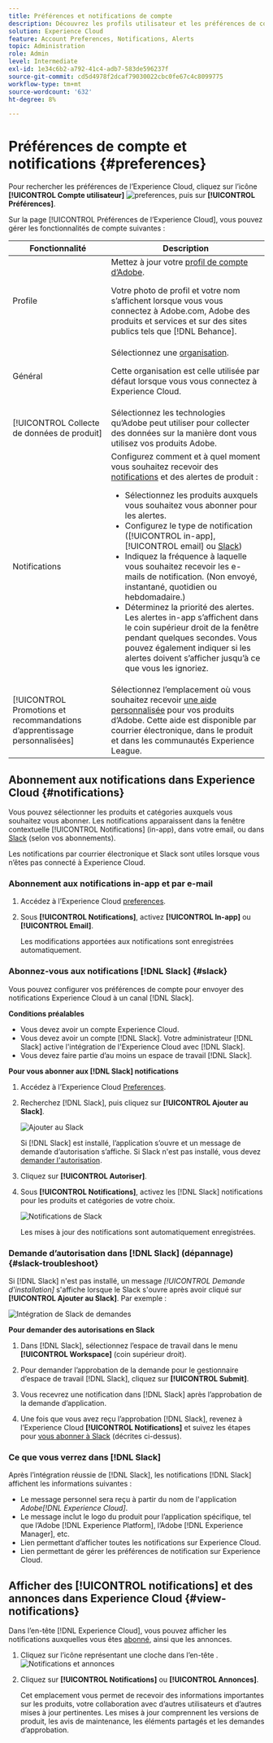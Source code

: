 ```yaml
---
title: Préférences et notifications de compte
description: Découvrez les profils utilisateur et les préférences de compte dans Experience Cloud. Abonnez-vous aux notifications de produit pour les emails et  [!DNL Slack], et configurez des alertes de produit.
solution: Experience Cloud
feature: Account Preferences, Notifications, Alerts
topic: Administration
role: Admin
level: Intermediate
exl-id: 1e34c6b2-a792-41c4-adb7-583de596237f
source-git-commit: cd5d4978f2dcaf79030022cbc0fe67c4c8099775
workflow-type: tm+mt
source-wordcount: '632'
ht-degree: 8%

---
```


# Préférences de compte et notifications {#preferences}

Pour rechercher les préférences de l’Experience Cloud, cliquez sur l’icône **[!UICONTROL Compte utilisateur]** ![preferences](../assets/preferences-icon-sm.png), puis sur **[!UICONTROL Préférences]**.

Sur la page [!UICONTROL Préférences de l’Experience Cloud], vous pouvez gérer les fonctionnalités de compte suivantes :

| Fonctionnalité | Description |
|--- |--- |
| Profile | Mettez à jour votre [profil de compte d’Adobe](https://account.adobe.com/profile). <p>Votre photo de profil et votre nom s’affichent lorsque vous vous connectez à Adobe.com, Adobe des produits et services et sur des sites publics tels que [!DNL Behance]. |
| Général | Sélectionnez une [organisation](../administration/organizations.md).<p>Cette organisation est celle utilisée par défaut lorsque vous vous connectez à Experience Cloud. |
| [!UICONTROL Collecte de données de produit] | Sélectionnez les technologies qu’Adobe peut utiliser pour collecter des données sur la manière dont vous utilisez vos produits Adobe. |
| Notifications | Configurez comment et à quel moment vous souhaitez recevoir des [notifications](#subscribe-to-notifications-in-experience-cloud) et des alertes de produit : <ul><li>Sélectionnez les produits auxquels vous souhaitez vous abonner pour les alertes.</li><li>Configurez le type de notification ([!UICONTROL in-app], [!UICONTROL email] ou [Slack](#slack-notifications))</li><li>Indiquez la fréquence à laquelle vous souhaitez recevoir les e-mails de notification. (Non envoyé, instantané, quotidien ou hebdomadaire.)</li><li>Déterminez la priorité des alertes. Les alertes in-app s’affichent dans le coin supérieur droit de la fenêtre pendant quelques secondes. Vous pouvez également indiquer si les alertes doivent s’afficher jusqu’à ce que vous les ignoriez.</li></ul> |
| [!UICONTROL Promotions et recommandations d’apprentissage personnalisées] | Sélectionnez l’emplacement où vous souhaitez recevoir [une aide personnalisée](personalized-learning.md) pour vos produits d’Adobe. Cette aide est disponible par courrier électronique, dans le produit et dans les communautés Experience League. |

## Abonnement aux notifications dans Experience Cloud {#notifications}

Vous pouvez sélectionner les produits et catégories auxquels vous souhaitez vous abonner. Les notifications apparaissent dans la fenêtre contextuelle [!UICONTROL  Notifications] (in-app), dans votre email, ou dans [Slack](#slack-notifications) (selon vos abonnements).

Les notifications par courrier électronique et Slack sont utiles lorsque vous n’êtes pas connecté à Experience Cloud.

### Abonnement aux notifications in-app et par e-mail

1. Accédez à l’Experience Cloud [preferences](https://experience.adobe.com/preferences).

1. Sous **[!UICONTROL Notifications]**, activez **[!UICONTROL In-app]** ou **[!UICONTROL Email]**.

   Les modifications apportées aux notifications sont enregistrées automatiquement.

### Abonnez-vous aux notifications [!DNL Slack] {#slack}

Vous pouvez configurer vos préférences de compte pour envoyer des notifications Experience Cloud à un canal [!DNL Slack].

**Conditions préalables**

* Vous devez avoir un compte Experience Cloud.
* Vous devez avoir un compte [!DNL Slack]. Votre administrateur [!DNL Slack] active l&#39;intégration de l&#39;Experience Cloud avec [!DNL Slack].
* Vous devez faire partie d’au moins un espace de travail [!DNL Slack].

**Pour vous abonner aux [!DNL Slack] notifications**

1. Accédez à l’Experience Cloud [Preferences](https://experience.adobe.com/preferences).

1. Recherchez [!DNL Slack], puis cliquez sur **[!UICONTROL Ajouter au Slack]**.

   ![Ajouter au Slack](../assets/add-to-slack.png)

   Si [!DNL Slack] est installé, l’application s’ouvre et un message de demande d’autorisation s’affiche. Si Slack n&#39;est pas installé, vous devez [demander l&#39;autorisation](#slack-troubleshoot).

1. Cliquez sur **[!UICONTROL Autoriser]**.

1. Sous **[!UICONTROL Notifications]**, activez les [!DNL Slack] notifications pour les produits et catégories de votre choix.

   ![Notifications de Slack](../assets/slack.png)

   Les mises à jour des notifications sont automatiquement enregistrées.

### Demande d’autorisation dans [!DNL Slack] (dépannage) {#slack-troubleshoot}

Si [!DNL Slack] n&#39;est pas installé, un message _[!UICONTROL Demande d&#39;installation]_ s&#39;affiche lorsque le Slack s&#39;ouvre après avoir cliqué sur **[!UICONTROL Ajouter au Slack]**. Par exemple :

![Intégration de Slack de demandes](../assets/slack-workspace.png)

**Pour demander des autorisations en Slack**

1. Dans [!DNL Slack], sélectionnez l’espace de travail dans le menu **[!UICONTROL Workspace]** (coin supérieur droit).

1. Pour demander l’approbation de la demande pour le gestionnaire d’espace de travail [!DNL Slack], cliquez sur **[!UICONTROL Submit]**.

1. Vous recevrez une notification dans [!DNL Slack] après l’approbation de la demande d’application.

1. Une fois que vous avez reçu l’approbation [!DNL Slack], revenez à l’Experience Cloud **[!UICONTROL Notifications]** et suivez les étapes pour [vous abonner à Slack](#slack-notifications) (décrites ci-dessus).

### Ce que vous verrez dans [!DNL Slack]

Après l’intégration réussie de [!DNL Slack], les notifications [!DNL Slack] affichent les informations suivantes :

* Le message personnel sera reçu à partir du nom de l&#39;application _Adobe[!DNL Experience Cloud]_.
* Le message inclut le logo du produit pour l’application spécifique, tel que l’Adobe [!DNL Experience Platform], l’Adobe [!DNL Experience Manager], etc.
* Lien permettant d’afficher toutes les notifications sur Experience Cloud.
* Lien permettant de gérer les préférences de notification sur Experience Cloud.

## Afficher des [!UICONTROL notifications] et des annonces dans Experience Cloud {#view-notifications}

Dans l’en-tête [!DNL Experience Cloud], vous pouvez afficher les notifications auxquelles vous êtes [abonné](#notifications), ainsi que les annonces.

1. Cliquez sur l’icône représentant une cloche dans l’en-tête . ![Notifications et annonces](../assets/bell-icon.png)

1. Cliquez sur **[!UICONTROL Notifications]** ou **[!UICONTROL Annonces]**.

   Cet emplacement vous permet de recevoir des informations importantes sur les produits, votre collaboration avec d’autres utilisateurs et d’autres mises à jour pertinentes. Les mises à jour comprennent les versions de produit, les avis de maintenance, les éléments partagés et les demandes d’approbation.
